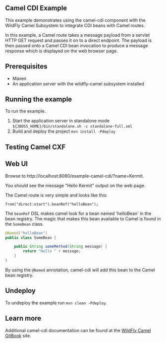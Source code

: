 Camel CDI Example
-----------------

This example demonstrates using the camel-cdi component with the WildFly Camel Subsystem to integrate CDI beans with Camel routes.

In this example, a Camel route takes a message payload from a servlet HTTP GET request and passes it on to a direct endpoint. The payload
is then passed onto a Camel CDI bean invocation to produce a message response which is displayed on the web browser page.

Prerequisites
-------------

* Maven
* An application server with the wildfly-camel subsystem installed

Running the example
-------------------

To run the example.

1. Start the application server in standalone mode `${JBOSS_HOME}/bin/standalone.sh -c standalone-full.xml`
2. Build and deploy the project `mvn install -Pdeploy`

Testing Camel CXF
-----------------

Web UI
------

Browse to http://localhost:8080/example-camel-cdi/?name=Kermit.

You should see the message "Hello Kermit" output on the web page.

The Camel route is very simple and looks like this:

```
from("direct:start").beanRef("helloBean");
```

The `beanRef` DSL makes camel look for a bean named 'helloBean' in the bean registry. The magic that makes this bean
available to Camel is found in the `SomeBean` class.

```java
@Named("helloBean")
public class SomeBean {

    public String someMethod(String message) {
        return "Hello " + message;
    }
}
```

By using the `@Named` annotation, camel-cdi will add this bean to the Camel bean registry.

## Undeploy

To undeploy the example run `mvn clean -Pdeploy`.

## Learn more

Additional camel-cdi documentation can be
found at the [WildFly Camel GitBook](http://wildflyext.gitbooks.io/wildfly-camel/content/components/camel-cdi.html) site.
